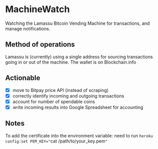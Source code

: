 # MachineWatch

Watching the Lamassu Bitcoin Vending Machine for transactions, and 
manage notifications.

## Method of operations

Lamassu is (currently) using a single address for sourcing transactions
going in or out of the machine. The wallet is on Blockchain.info


## Actionable

- [X] move to Bitpay price API (instead of scraping)
- [X] correctly identify incoming and outgoing transactions
- [X] account for number of spendable coins
- [X] write incoming results into Google Spreadsheet for accounting

## Notes

To add the certificate into the environment variable: need to run
`heroku config:set PEM_KEY="`cat /path/to/your_key.pem`"`
